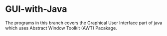 # GUI-with-Java
The programs in this branch covers the Graphical User Interface part of java which uses Abstract Window Toolkit (AWT) Pacakage.

